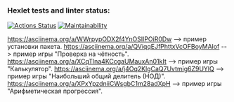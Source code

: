 ### Hexlet tests and linter status:
[![Actions Status](https://github.com/Dmitry597/python-project-49/actions/workflows/hexlet-check.yml/badge.svg)](https://github.com/Dmitry597/python-project-49/actions)
[![Maintainability](https://api.codeclimate.com/v1/badges/480349d276f903635fa2/maintainability)](https://codeclimate.com/github/Dmitry597/python-project-49/maintainability)



https://asciinema.org/a/WWrpypODX2f4YnOSIlPOiR0Dw  --> пример установки пакета.
https://asciinema.org/a/QViqqEJfPhttxVcOFBoyMAlof  --> пример игры "Проверка на чётность".
https://asciinema.org/a/XCqTlna4KCcgaUMauxAn01kIt  --> пример игры "Калькулятор".
https://asciinema.org/a/j4Oq2KlgCaQ7Uvtmig6Z9UYlQ  --> пример игры "Наибольший общий делитель (НОД)".
https://asciinema.org/a/XPxYpzdniiCWsgbC1m28adXpH  --> пример игры "Арифметическая прогрессия".